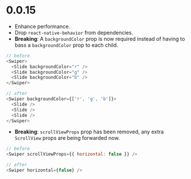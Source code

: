 # 0.0.15

- Enhance performance.
- Drop `react-native-behavior` from dependencies.
- **Breaking**: A `backgroundColor` prop is now required instead of having to bass a `backgroundColor` prop to each child.

```js
// before
<Swiper>
  <Slide backgroundColor="r" />
  <Slide backgroundColor="g" />
  <Slide backgroundColor="b" />
</Swiper>
```

```js
// after
<Swiper backgroundColor={['r', 'g', 'b']}>
  <Slide />
  <Slide />
  <Slide />
</Swiper>
```

- **Breaking**: `scrollViewProps` prop has been removed, any extra `ScrollView` props are being forwarded now.

```js
// before
<Swiper scrollViewProps={{ horizontal: false }} />
```

```js
// after
<Swiper horizontal={false} />
```
